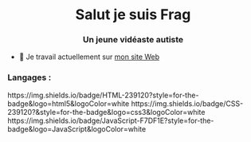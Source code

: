 <h1 align="center">Salut je suis Frag</h1>
<h3 align="center">Un jeune vidéaste autiste</h3>

- 🔭 Je travail actuellement sur [mon site Web](https://thetruefrag.github.io/)

<h3 align="left">Langages :</h3>
https://img.shields.io/badge/HTML-239120?style=for-the-badge&logo=html5&logoColor=white https://img.shields.io/badge/CSS-239120?&style=for-the-badge&logo=css3&logoColor=white https://img.shields.io/badge/JavaScript-F7DF1E?style=for-the-badge&logo=JavaScript&logoColor=white
